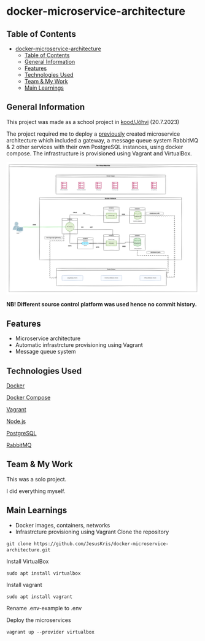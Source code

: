 <!-- ctrl + shift + v to preview -->
# docker-microservice-architecture

## Table of Contents
- [docker-microservice-architecture](#docker-microservice-architecture)
  - [Table of Contents](#table-of-contents)
  - [General Information](#general-information)
  - [Features](#features)
  - [Technologies Used](#technologies-used)
  - [Team \& My Work](#team--my-work)
  - [Main Learnings](#main-learnings)

## General Information
This project was made as a school project in [kood/Jõhvi](https://kood.tech/) (20.7.2023)

The project required me to deploy a [previously](https://github.com/JesusKris/vagrant-microservice-architecture) created microservice architecture which included a gateway, a message queue system RabbitMQ & 2 other services with their own PostgreSQL instances, using docker compose. The infrastructure is provisioned using Vagrant and VirtualBox.

![image](./assets/images/architecture.png)

  **NB! Different source control platform was used hence no commit history.**

## Features
- Microservice architecture
- Automatic infrastrcture provisioning using Vagrant
- Message queue system

## Technologies Used

[Docker](https://www.docker.com/)

[Docker Compose](https://docs.docker.com/compose/)

[Vagrant](https://www.vagrantup.com/)

[Node.js](https://nodejs.org/en)

[PostgreSQL](https://www.postgresql.org/)

[RabbitMQ](https://www.rabbitmq.com/)


## Team & My Work
This was a solo project.

I did everything myself.

## Main Learnings
- Docker images, containers, networks
- Infrastrcture provisioning using Vagrant
Clone the repository
```
git clone https://github.com/JesusKris/docker-microservice-architecture.git
```
Install VirtualBox
```
sudo apt install virtualbox
```

Install vagrant
```
sudo apt install vagrant
```

Rename .env-example to .env

Deploy the microservices
```
vagrant up --provider virtualbox
```